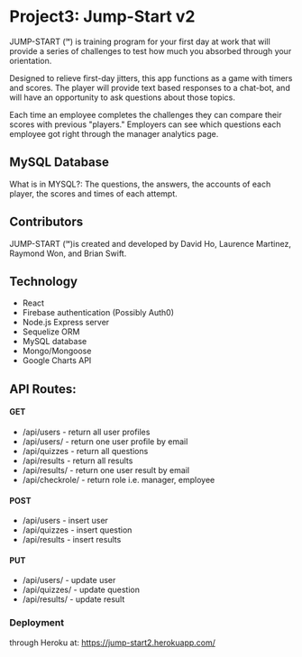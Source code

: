 # Project3: Jump-Start v2

JUMP-START (℠) is training program for your first day at work that will provide a series of challenges to test how much you absorbed through your orientation.

Designed to relieve first-day jitters, this app functions as a game with timers and scores. The player will provide text based responses to a chat-bot, and will have an opportunity to ask questions about those topics.

Each time an employee completes the challenges they can compare their scores with previous "players." Employers can see which questions each employee got right through the manager analytics page.

## MySQL Database
What is in MYSQL?: The questions, the answers, the accounts of each player, the scores and times of each attempt.

## Contributors
JUMP-START (℠)is created and developed by David Ho, Laurence Martinez, Raymond Won, and Brian Swift.

## Technology

* React
* Firebase authentication (Possibly Auth0)
* Node.js Express server
* Sequelize ORM
* MySQL database
* Mongo/Mongoose
* Google Charts API

## API Routes:
#### GET
* /api/users - return all user profiles
* /api/users/<email>   - return one user profile by email
* /api/quizzes - return all questions
* /api/results - return all results
* /api/results/<email> - return one user result by email
* /api/checkrole/<email> - return role i.e. manager, employee

#### POST
* /api/users - insert user
* /api/quizzes - insert question
* /api/results - insert results

#### PUT
* /api/users/<email> - update user
* /api/quizzes/<id> - update question
* /api/results/<id> - update result
  
### Deployment
through Heroku at: https://jump-start2.herokuapp.com/


